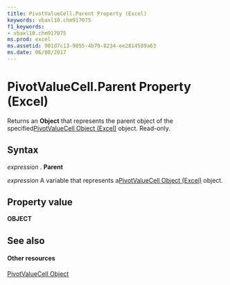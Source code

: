 ```yaml
---
title: PivotValueCell.Parent Property (Excel)
keywords: vbaxl10.chm917075
f1_keywords:
- vbaxl10.chm917075
ms.prod: excel
ms.assetid: 901d7c13-9055-4b70-8234-ee2814589a63
ms.date: 06/08/2017
---
```



# PivotValueCell.Parent Property (Excel)

Returns an **Object** that represents the parent object of the specified[PivotValueCell Object (Excel)](pivotvaluecell-object-excel.md) object. Read-only.


## Syntax

 _expression_ . **Parent**

 _expression_ A variable that represents a[PivotValueCell Object (Excel)](pivotvaluecell-object-excel.md) object.


## Property value

 **OBJECT**


## See also


#### Other resources



[PivotValueCell Object](pivotvaluecell-object-excel.md)

